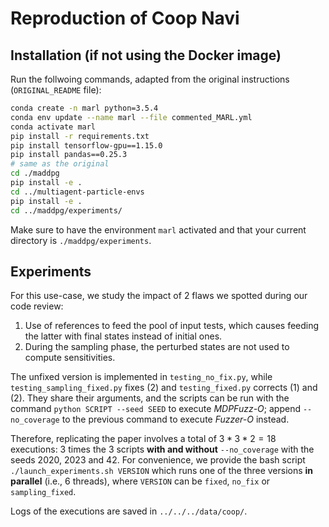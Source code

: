 # Reproduction of Coop Navi

## Installation (if not using the Docker image)

<!-- We did not manage to install the Python environment for this use-case (see `instructions.txt`). -->
<!-- While you can still try to follow the original instructions (detailed in `ORIGINAL_README.md`), -->
Run the follwoing commands, adapted from the original instructions (`ORIGINAL_README` file):
```bash
conda create -n marl python=3.5.4
conda env update --name marl --file commented_MARL.yml
conda activate marl
pip install -r requirements.txt
pip install tensorflow-gpu==1.15.0
pip install pandas==0.25.3
# same as the original
cd ./maddpg
pip install -e .
cd ../multiagent-particle-envs
pip install -e .
cd ../maddpg/experiments/
```
Make sure to have the environment `marl` activated and that your current directory is `./maddpg/experiments`.

## Experiments

For this use-case, we study the impact of 2 flaws we spotted during our code review:
1. Use of references to feed the pool of input tests, which causes feeding the latter with final states instead of initial ones.
2. During the sampling phase, the perturbed states are not used to compute sensitivities.

The unfixed version is implemented in `testing_no_fix.py`, while `testing_sampling_fixed.py` fixes (2) and `testing_fixed.py` corrects (1) and (2).
They share their arguments, and the scripts can be run with the command `python SCRIPT --seed SEED` to execute *MDPFuzz-O*; append `--no_coverage` to the previous command to execute *Fuzzer-O* instead.

Therefore, replicating the paper involves a total of $3*3*2=18$ executions: 3 times the 3 scripts **with and without** `--no_coverage` with the seeds 2020, 2023 and 42.
For convenience, we provide the bash script `./launch_experiments.sh VERSION` which runs one of the three versions **in parallel** (i.e., 6 threads), where `VERSION` can be `fixed`, `no_fix` or `sampling_fixed`.

Logs of the executions are saved in `../../../data/coop/`.